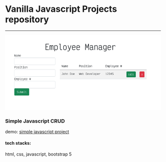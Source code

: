<h1>Vanilla Javascript Projects repository</h1>
<hr>

  <img src='./images/crudjs.png' />
<h3>Simple Javascript CRUD</h3>
demo: <a href='https://devonlin101.github.io/javascript-projects/crud-js/'>simple javascript project</a>
<h4>tech stacks:</h4> html, css, javascript, bootstrap 5
